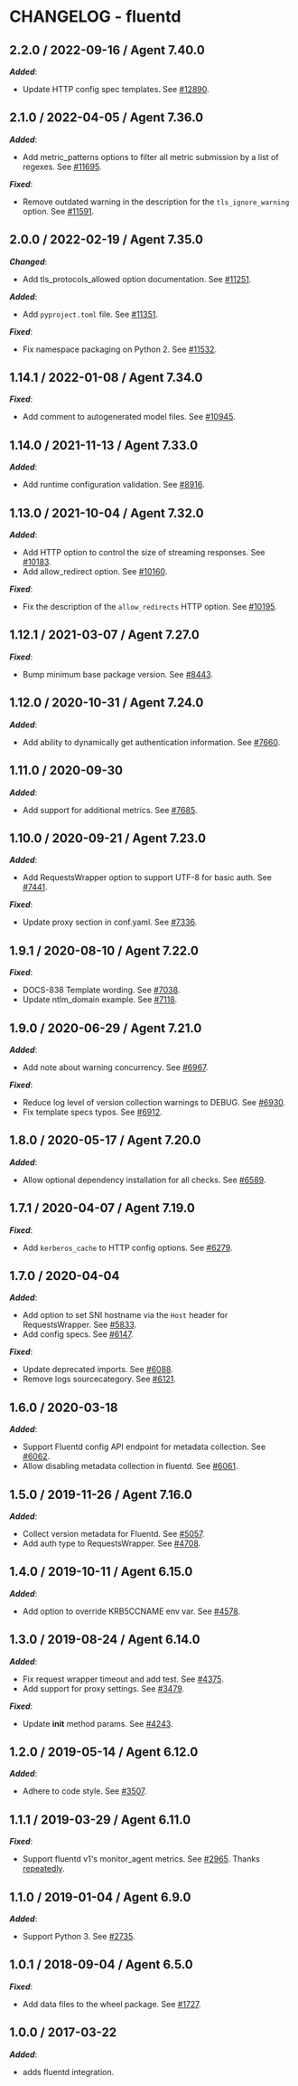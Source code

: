 # CHANGELOG - fluentd

## 2.2.0 / 2022-09-16 / Agent 7.40.0

***Added***: 

* Update HTTP config spec templates. See [#12890](https://github.com/DataDog/integrations-core/pull/12890).


## 2.1.0 / 2022-04-05 / Agent 7.36.0

***Added***: 

* Add metric_patterns options to filter all metric submission by a list of regexes. See [#11695](https://github.com/DataDog/integrations-core/pull/11695).

***Fixed***: 

* Remove outdated warning in the description for the `tls_ignore_warning` option. See [#11591](https://github.com/DataDog/integrations-core/pull/11591).


## 2.0.0 / 2022-02-19 / Agent 7.35.0

***Changed***: 

* Add tls_protocols_allowed option documentation. See [#11251](https://github.com/DataDog/integrations-core/pull/11251).

***Added***: 

* Add `pyproject.toml` file. See [#11351](https://github.com/DataDog/integrations-core/pull/11351).

***Fixed***: 

* Fix namespace packaging on Python 2. See [#11532](https://github.com/DataDog/integrations-core/pull/11532).


## 1.14.1 / 2022-01-08 / Agent 7.34.0

***Fixed***: 

* Add comment to autogenerated model files. See [#10945](https://github.com/DataDog/integrations-core/pull/10945).


## 1.14.0 / 2021-11-13 / Agent 7.33.0

***Added***: 

* Add runtime configuration validation. See [#8916](https://github.com/DataDog/integrations-core/pull/8916).


## 1.13.0 / 2021-10-04 / Agent 7.32.0

***Added***: 

* Add HTTP option to control the size of streaming responses. See [#10183](https://github.com/DataDog/integrations-core/pull/10183).
* Add allow_redirect option. See [#10160](https://github.com/DataDog/integrations-core/pull/10160).

***Fixed***: 

* Fix the description of the `allow_redirects` HTTP option. See [#10195](https://github.com/DataDog/integrations-core/pull/10195).


## 1.12.1 / 2021-03-07 / Agent 7.27.0

***Fixed***: 

* Bump minimum base package version. See [#8443](https://github.com/DataDog/integrations-core/pull/8443).


## 1.12.0 / 2020-10-31 / Agent 7.24.0

***Added***: 

* Add ability to dynamically get authentication information. See [#7660](https://github.com/DataDog/integrations-core/pull/7660).


## 1.11.0 / 2020-09-30

***Added***: 

* Add support for additional metrics. See [#7685](https://github.com/DataDog/integrations-core/pull/7685).


## 1.10.0 / 2020-09-21 / Agent 7.23.0

***Added***: 

* Add RequestsWrapper option to support UTF-8 for basic auth. See [#7441](https://github.com/DataDog/integrations-core/pull/7441).

***Fixed***: 

* Update proxy section in conf.yaml. See [#7336](https://github.com/DataDog/integrations-core/pull/7336).


## 1.9.1 / 2020-08-10 / Agent 7.22.0

***Fixed***: 

* DOCS-838 Template wording. See [#7038](https://github.com/DataDog/integrations-core/pull/7038).
* Update ntlm_domain example. See [#7118](https://github.com/DataDog/integrations-core/pull/7118).


## 1.9.0 / 2020-06-29 / Agent 7.21.0

***Added***: 

* Add note about warning concurrency. See [#6967](https://github.com/DataDog/integrations-core/pull/6967).

***Fixed***: 

* Reduce log level of version collection warnings to DEBUG. See [#6930](https://github.com/DataDog/integrations-core/pull/6930).
* Fix template specs typos. See [#6912](https://github.com/DataDog/integrations-core/pull/6912).


## 1.8.0 / 2020-05-17 / Agent 7.20.0

***Added***: 

* Allow optional dependency installation for all checks. See [#6589](https://github.com/DataDog/integrations-core/pull/6589).


## 1.7.1 / 2020-04-07 / Agent 7.19.0

***Fixed***: 

* Add `kerberos_cache` to HTTP config options. See [#6279](https://github.com/DataDog/integrations-core/pull/6279).


## 1.7.0 / 2020-04-04

***Added***: 

* Add option to set SNI hostname via the `Host` header for RequestsWrapper. See [#5833](https://github.com/DataDog/integrations-core/pull/5833).
* Add config specs. See [#6147](https://github.com/DataDog/integrations-core/pull/6147).

***Fixed***: 

* Update deprecated imports. See [#6088](https://github.com/DataDog/integrations-core/pull/6088).
* Remove logs sourcecategory. See [#6121](https://github.com/DataDog/integrations-core/pull/6121).


## 1.6.0 / 2020-03-18

***Added***: 

* Support Fluentd config API endpoint for metadata collection. See [#6062](https://github.com/DataDog/integrations-core/pull/6062).
* Allow disabling metadata collection in fluentd. See [#6061](https://github.com/DataDog/integrations-core/pull/6061).


## 1.5.0 / 2019-11-26 / Agent 7.16.0

***Added***: 

* Collect version metadata for Fluentd. See [#5057](https://github.com/DataDog/integrations-core/pull/5057).
* Add auth type to RequestsWrapper. See [#4708](https://github.com/DataDog/integrations-core/pull/4708).


## 1.4.0 / 2019-10-11 / Agent 6.15.0

***Added***: 

* Add option to override KRB5CCNAME env var. See [#4578](https://github.com/DataDog/integrations-core/pull/4578).


## 1.3.0 / 2019-08-24 / Agent 6.14.0

***Added***: 

* Fix request wrapper timeout and add test. See [#4375](https://github.com/DataDog/integrations-core/pull/4375).
* Add support for proxy settings. See [#3479](https://github.com/DataDog/integrations-core/pull/3479).

***Fixed***: 

* Update __init__ method params. See [#4243](https://github.com/DataDog/integrations-core/pull/4243).


## 1.2.0 / 2019-05-14 / Agent 6.12.0

***Added***: 

* Adhere to code style. See [#3507](https://github.com/DataDog/integrations-core/pull/3507).


## 1.1.1 / 2019-03-29 / Agent 6.11.0

***Fixed***: 

* Support fluentd v1's monitor_agent metrics. See [#2965](https://github.com/DataDog/integrations-core/pull/2965). Thanks [repeatedly](https://github.com/repeatedly).


## 1.1.0 / 2019-01-04 / Agent 6.9.0

***Added***: 

* Support Python 3. See [#2735][1].


## 1.0.1 / 2018-09-04 / Agent 6.5.0

***Fixed***: 

* Add data files to the wheel package. See [#1727][2].


## 1.0.0 / 2017-03-22

***Added***: 

* adds fluentd integration.

[1]: https://github.com/DataDog/integrations-core/pull/2735
[2]: https://github.com/DataDog/integrations-core/pull/1727
